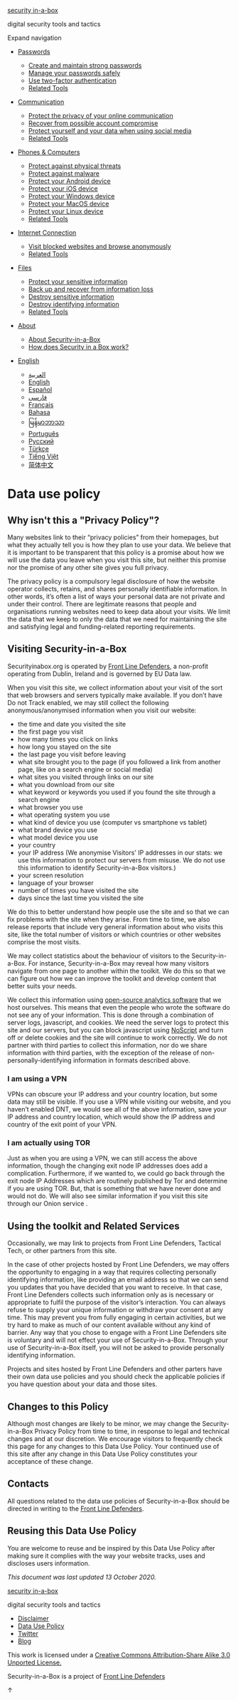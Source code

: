 [security in-a-box](https://securityinabox.org/en)

digital security tools and tactics

Expand navigation

* [Passwords](#)
    * [Create and maintain strong passwords](https://securityinabox.org/en/passwords/passwords)
    * [Manage your passwords safely](https://securityinabox.org/en/passwords/password-managers)
    * [Use two-factor authentication](https://securityinabox.org/en/passwords/2fa)
    * [Related Tools](https://securityinabox.org/en/passwords/tools)

* [Communication](#)
    * [Protect the privacy of your online communication](https://securityinabox.org/en/communication/private-communication)
    * [Recover from possible account compromise](https://securityinabox.org/en/communication/account-compromise)
    * [Protect yourself and your data when using social media](https://securityinabox.org/en/communication/social-media)
    * [Related Tools](https://securityinabox.org/en/communication/tools)

* [Phones & Computers](#)
    * [Protect against physical threats](https://securityinabox.org/en/phones-and-computers/physical-security)
    * [Protect against malware](https://securityinabox.org/en/phones-and-computers/malware)
    * [Protect your Android device](https://securityinabox.org/en/phones-and-computers/android)
    * [Protect your iOS device](https://securityinabox.org/en/phones-and-computers/ios)
    * [Protect your Windows device](https://securityinabox.org/en/phones-and-computers/windows)
    * [Protect your MacOS device](https://securityinabox.org/en/phones-and-computers/mac)
    * [Protect your Linux device](https://securityinabox.org/en/phones-and-computers/linux)
    * [Related Tools](https://securityinabox.org/en/phones-and-computers/tools)

* [Internet Connection](#)
    * [Visit blocked websites and browse anonymously](https://securityinabox.org/en/internet-connection/anonymity-and-circumvention)
    * [Related Tools](https://securityinabox.org/en/internet-connection/tools)

* [Files](#)
    * [Protect your sensitive information](https://securityinabox.org/en/files/secure-file-storage)
    * [Back up and recover from information loss](https://securityinabox.org/en/files/backup)
    * [Destroy sensitive information](https://securityinabox.org/en/files/destroy-sensitive-information)
    * [Destroy identifying information](https://securityinabox.org/en/files/destroy-identifying-information)
    * [Related Tools](https://securityinabox.org/en/files/tools)

* [About](#)
    * [About Security-in-a-Box](https://securityinabox.org/en/about/about)
    * [How does Security in a Box work?](https://securityinabox.org/en/about/how)

* [English](#)
    * [العربية](https://securityinabox.org/ar/data-use-policy)
    * [English](https://securityinabox.org/en/data-use-policy)
    * [Español](https://securityinabox.org/es/data-use-policy)
    * [فارسی](https://securityinabox.org/fa/data-use-policy)
    * [Français](https://securityinabox.org/fr/data-use-policy)
    * [Bahasa](https://securityinabox.org/id/data-use-policy)
    * [မြန်မာဘာသာ](https://securityinabox.org/my/data-use-policy)
    * [Português](https://securityinabox.org/pt/data-use-policy)
    * [Русский](https://securityinabox.org/ru/data-use-policy)
    * [Türkçe](https://securityinabox.org/tr/data-use-policy)
    * [Tiếng Việt](https://securityinabox.org/vi/data-use-policy)
    * [简体中文](https://securityinabox.org/zh/data-use-policy)

Data use policy
===============

Why isn't this a "Privacy Policy"?
----------------------------------

Many websites link to their “privacy policies” from their homepages, but what they actually tell you is how they plan to use your data. We believe that it is important to be transparent that this policy is a promise about how we will use the data you leave when you visit this site, but neither this promise nor the promise of any other site gives you full privacy.

The privacy policy is a compulsory legal disclosure of how the website operator collects, retains, and shares personally identifiable information. In other words, it’s often a list of ways your personal data are not private and under their control. There are legitimate reasons that people and organisations running websites need to keep data about your visits. We limit the data that we keep to only the data that we need for maintaining the site and satisfying legal and funding-related reporting requirements.

Visiting Security-in-a-Box
--------------------------

Securityinabox.org is operated by [Front Line Defenders](https://www.frontlinedefenders.org/), a non-profit operating from Dublin, Ireland and is governed by EU Data law.

When you visit this site, we collect information about your visit of the sort that web browsers and servers typically make available. If you don’t have Do not Track enabled, we may still collect the following anonymous/anonymised information when you visit our website:

* the time and date you visited the site
* the first page you visit
* how many times you click on links
* how long you stayed on the site
* the last page you visit before leaving
* what site brought you to the page (if you followed a link from another page, like on a search engine or social media)
* what sites you visited through links on our site
* what you download from our site
* what keyword or keywords you used if you found the site through a search engine
* what browser you use
* what operating system you use
* what kind of device you use (computer vs smartphone vs tablet)
* what brand device you use
* what model device you use
* your country
* your IP address (We anonymise Visitors' IP addresses in our stats: we use this information to protect our servers from misuse. We do not use this information to identify Security-in-a-Box visitors.)
* your screen resolution
* language of your browser
* number of times you have visited the site
* days since the last time you visited the site

We do this to better understand how people use the site and so that we can fix problems with the site when they arise. From time to time, we also release reports that include very general information about who visits this site, like the total number of visitors or which countries or other websites comprise the most visits.

We may collect statistics about the behaviour of visitors to the Security-in-a-Box. For instance, Security-in-a-Box may reveal how many visitors navigate from one page to another within the toolkit. We do this so that we can figure out how we can improve the toolkit and develop content that better suits your needs.

We collect this information using [open-source analytics software](https://matomo.org/) that we host ourselves. This means that even the people who wrote the software do not see any of your information. This is done through a combination of server logs, javascript, and cookies. We need the server logs to protect this site and our servers, but you can block javascript using [NoScript](https://noscript.net/) and turn off or delete cookies and the site will continue to work correctly. We do not partner with third parties to collect this information, nor do we share information with third parties, with the exception of the release of non-personally-identifying information in formats described above.

### I am using a VPN

VPNs can obscure your IP address and your country location, but some data may still be visible. If you use a VPN while visiting our website, and you haven’t enabled DNT, we would see all of the above information, save your IP address and country location, which would show the IP address and country of the exit point of your VPN.

### I am actually using TOR

Just as when you are using a VPN, we can still access the above information, though the changing exit node IP addresses does add a complication. Furthermore, if we wanted to, we could go back through the exit node IP Addresses which are routinely published by Tor and determine if you are using TOR. But, that is something that we have never done and would not do. We will also see similar information if you visit this site through our Onion service .

Using the toolkit and Related Services
--------------------------------------

Occasionally, we may link to projects from Front Line Defenders, Tactical Tech, or other partners from this site.

In the case of other projects hosted by Front Line Defenders, we may offers the opportunity to engaging in a way that requires collecting personally identifying information, like providing an email address so that we can send you updates that you have decided that you want to receive. In that case, Front Line Defenders collects such information only as is necessary or appropriate to fulfil the purpose of the visitor’s interaction. You can always refuse to supply your unique information or withdraw your consent at any time. This may prevent you from fully engaging in certain activities, but we try hard to make as much of our content available without any kind of barrier. Any way that you chose to engage with a Front Line Defenders site is voluntary and will not effect your use of Security-in-a-Box. Through your use of Security-in-a-Box itself, you will not be asked to provide personally identifying information.

Projects and sites hosted by Front Line Defenders and other parters have their own data use policies and you should check the applicable policies if you have question about your data and those sites.

Changes to this Policy
----------------------

Although most changes are likely to be minor, we may change the Security-in-a-Box Privacy Policy from time to time, in response to legal and technical changes and at our discretion. We encourage visitors to frequently check this page for any changes to this Data Use Policy. Your continued use of this site after any change in this Data Use Policy constitutes your acceptance of these change.

Contacts
--------

All questions related to the data use policies of Security-in-a-Box should be directed in writing to the [Front Line Defenders](mailto:info@frontlinedefenders.org).

Reusing this Data Use Policy
----------------------------

You are welcome to reuse and be inspired by this Data Use Policy after making sure it complies with the way your website tracks, uses and discloses users information.

_This document was last updated 13 October 2020._

[security in-a-box](https://securityinabox.org/en)

digital security tools and tactics

* [Disclaimer](https://securityinabox.org/en/disclaimer)
* [Data Use Policy](https://securityinabox.org/en/data-use-policy)
* [Twitter](https://twitter.com/FrontLineHRD)
* [Blog](https://securityinabox.org/en/blog)

This work is licensed under a [Creative Commons Attribution-Share Alike 3.0 Unported License.](http://creativecommons.org/licenses/by-sa/3.0/)

Security-in-a-Box is a project of [Front Line Defenders](https://www.frontlinedefenders.org/)

↑